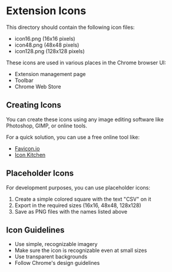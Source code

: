 # Extension Icons

This directory should contain the following icon files:
- icon16.png (16x16 pixels)
- icon48.png (48x48 pixels)
- icon128.png (128x128 pixels)

These icons are used in various places in the Chrome browser UI:
- Extension management page
- Toolbar
- Chrome Web Store

## Creating Icons
You can create these icons using any image editing software like Photoshop, GIMP, or online tools.

For a quick solution, you can use a free online tool like:
- [Favicon.io](https://favicon.io/)
- [Icon Kitchen](https://icon.kitchen/)

## Placeholder Icons
For development purposes, you can use placeholder icons:

1. Create a simple colored square with the text "CSV" on it
2. Export in the required sizes (16x16, 48x48, 128x128)
3. Save as PNG files with the names listed above

## Icon Guidelines
- Use simple, recognizable imagery
- Make sure the icon is recognizable even at small sizes
- Use transparent backgrounds
- Follow Chrome's design guidelines